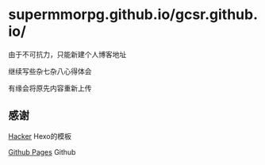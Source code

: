 # supermmorpg.github.io/gcsr.github.io/

由于不可抗力，只能新建个人博客地址

继续写些杂七杂八心得体会


有缘会将原先内容重新上传

## 感谢

[Hacker](https://github.com/CodeDaraW/Hacker)  Hexo的模板

[Github Pages](https://pages.github.com/)  Github
